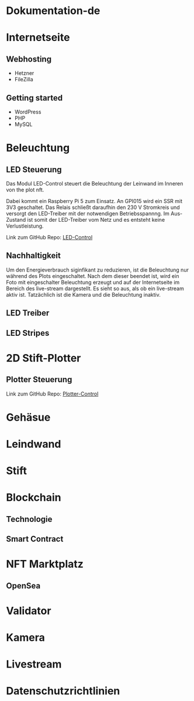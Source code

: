 # Dokumentation-de
# Internetseite
## Webhosting
+ Hetzner
+ FileZilla
## Getting started
+ WordPress
+ PHP
+ MySQL
# Beleuchtung
## LED Steuerung
Das Modul LED-Control steuert die Beleuchtung der Leinwand im Inneren von the plot nft.

Dabei kommt ein Raspberry Pi 5 zum Einsatz. An GPI015 wird ein SSR mit 3V3 geschaltet. Das Relais schließt daraufhin den 230 V Stromkreis und versorgt den LED-Treiber mit der notwendigen Betriebsspannng. Im Aus-Zustand ist somit der LED-Treiber vom Netz und es entsteht keine Verlustleistung.

Link zum GitHub Repo: [LED-Control](https://github.com/theplotnft/LED-Control/tree/main)

## Nachhaltigkeit
Um den Energieverbrauch siginfikant zu reduzieren, ist die Beleuchtung nur während des Plots eingeschaltet. Nach dem dieser beendet ist, wird ein Foto mit eingeschalter Beleuchtung erzeugt und auf der Internetseite im Bereich des live-stream dargestellt. 
Es sieht so aus, als ob ein live-stream aktiv ist. Tatzächlich ist die Kamera und die Beleuchtung inaktiv.

## LED Treiber
## LED Stripes
# 2D Stift-Plotter
## Plotter Steuerung

Link zum GitHub Repo: [Plotter-Control](https://github.com/theplotnft/Plotter-Control/tree/main)

# Gehäsue
# Leindwand
# Stift
# Blockchain
## Technologie
## Smart Contract
# NFT Marktplatz
## OpenSea
# Validator
# Kamera
# Livestream
# Datenschutzrichtlinien
